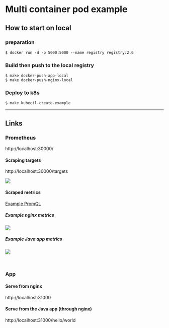 # Multi container pod example

## How to start on local

### preparation

```
$ docker run -d -p 5000:5000 --name registry registry:2.6
```

### Build then push to the local registry

```
$ make docker-push-app-local
$ make docker-push-nginx-local
```

### Deploy to k8s

```
$ make kubectl-create-example
```

---

## Links

### Prometheus

http://localhost:30000/

#### Scraping targets

http://localhost:30000/targets

![](http://static.matsumana.info/blog/prometheus_scraping_target_example.png)

#### Scraped metrics

[Example PromQL](http://localhost:30000/graph?g0.range_input=30m&g0.expr=rate(nginx_http_requests_total%7Binstance%3D~%22.*%3A9113%22%7D%5B1m%5D)&g0.tab=0&g1.range_input=1h&g1.expr=jvm_memory_used_bytes%7Barea%3D%22heap%22%2C%20instance%3D~%22.*%3A28080%22%7D&g1.tab=0)

##### Example nginx metrics

![](http://static.matsumana.info/blog/nginx_metrics_example.png)

##### Example Java app metrics

![](http://static.matsumana.info/blog/jvm_metrics_example.png)

&nbsp;

### App

#### Serve from nginx
http://localhost:31000

#### Serve from the Java app (through nginx)
http://localhost:31000/hello/world
